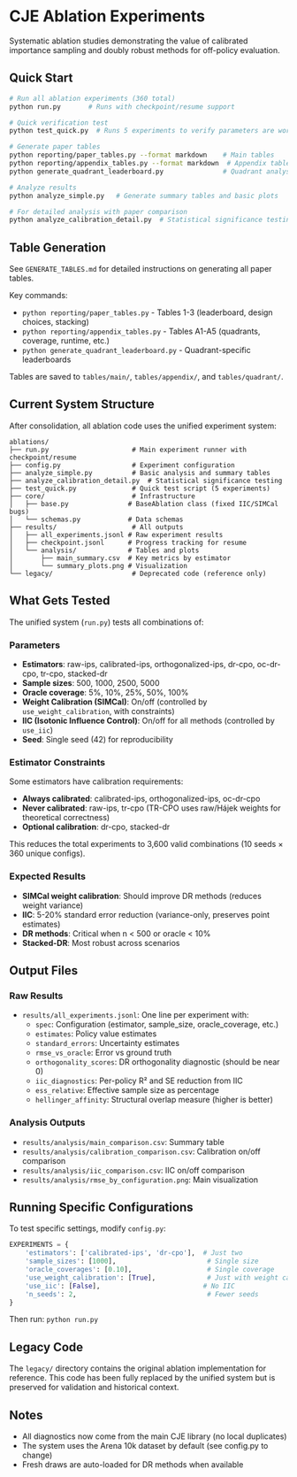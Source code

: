 # CJE Ablation Experiments

Systematic ablation studies demonstrating the value of calibrated importance sampling and doubly robust methods for off-policy evaluation.

## Quick Start

```bash
# Run all ablation experiments (360 total)
python run.py       # Runs with checkpoint/resume support

# Quick verification test
python test_quick.py  # Runs 5 experiments to verify parameters are working

# Generate paper tables
python reporting/paper_tables.py --format markdown    # Main tables
python reporting/appendix_tables.py --format markdown  # Appendix tables
python generate_quadrant_leaderboard.py               # Quadrant analysis

# Analyze results
python analyze_simple.py   # Generate summary tables and basic plots

# For detailed analysis with paper comparison
python analyze_calibration_detail.py  # Statistical significance testing
```

## Table Generation

See `GENERATE_TABLES.md` for detailed instructions on generating all paper tables.

Key commands:
- `python reporting/paper_tables.py` - Tables 1-3 (leaderboard, design choices, stacking)
- `python reporting/appendix_tables.py` - Tables A1-A5 (quadrants, coverage, runtime, etc.)
- `python generate_quadrant_leaderboard.py` - Quadrant-specific leaderboards

Tables are saved to `tables/main/`, `tables/appendix/`, and `tables/quadrant/`.

## Current System Structure

After consolidation, all ablation code uses the unified experiment system:

```
ablations/
├── run.py                     # Main experiment runner with checkpoint/resume
├── config.py                  # Experiment configuration
├── analyze_simple.py          # Basic analysis and summary tables
├── analyze_calibration_detail.py  # Statistical significance testing
├── test_quick.py              # Quick test script (5 experiments)
├── core/                      # Infrastructure
│   ├── base.py               # BaseAblation class (fixed IIC/SIMCal bugs)
│   └── schemas.py            # Data schemas
├── results/                   # All outputs
│   ├── all_experiments.jsonl # Raw experiment results
│   ├── checkpoint.jsonl      # Progress tracking for resume
│   └── analysis/             # Tables and plots
│       ├── main_summary.csv  # Key metrics by estimator
│       └── summary_plots.png # Visualization
└── legacy/                    # Deprecated code (reference only)
```

## What Gets Tested

The unified system (`run.py`) tests all combinations of:

### Parameters
- **Estimators**: raw-ips, calibrated-ips, orthogonalized-ips, dr-cpo, oc-dr-cpo, tr-cpo, stacked-dr
- **Sample sizes**: 500, 1000, 2500, 5000
- **Oracle coverage**: 5%, 10%, 25%, 50%, 100%
- **Weight Calibration (SIMCal)**: On/off (controlled by `use_weight_calibration`, with constraints)
- **IIC (Isotonic Influence Control)**: On/off for all methods (controlled by `use_iic`)
- **Seed**: Single seed (42) for reproducibility

### Estimator Constraints
Some estimators have calibration requirements:
- **Always calibrated**: calibrated-ips, orthogonalized-ips, oc-dr-cpo
- **Never calibrated**: raw-ips, tr-cpo (TR-CPO uses raw/Hájek weights for theoretical correctness)
- **Optional calibration**: dr-cpo, stacked-dr

This reduces the total experiments to 3,600 valid combinations (10 seeds × 360 unique configs).

### Expected Results
- **SIMCal weight calibration**: Should improve DR methods (reduces weight variance)
- **IIC**: 5-20% standard error reduction (variance-only, preserves point estimates)
- **DR methods**: Critical when n < 500 or oracle < 10%
- **Stacked-DR**: Most robust across scenarios

## Output Files

### Raw Results
- `results/all_experiments.jsonl`: One line per experiment with:
  - `spec`: Configuration (estimator, sample_size, oracle_coverage, etc.)
  - `estimates`: Policy value estimates
  - `standard_errors`: Uncertainty estimates
  - `rmse_vs_oracle`: Error vs ground truth
  - `orthogonality_scores`: DR orthogonality diagnostic (should be near 0)
  - `iic_diagnostics`: Per-policy R² and SE reduction from IIC
  - `ess_relative`: Effective sample size as percentage
  - `hellinger_affinity`: Structural overlap measure (higher is better)

### Analysis Outputs
- `results/analysis/main_comparison.csv`: Summary table
- `results/analysis/calibration_comparison.csv`: Calibration on/off comparison
- `results/analysis/iic_comparison.csv`: IIC on/off comparison
- `results/analysis/rmse_by_configuration.png`: Main visualization

## Running Specific Configurations

To test specific settings, modify `config.py`:

```python
EXPERIMENTS = {
    'estimators': ['calibrated-ips', 'dr-cpo'],  # Just two
    'sample_sizes': [1000],                       # Single size
    'oracle_coverages': [0.10],                   # Single coverage
    'use_weight_calibration': [True],             # Just with weight calibration
    'use_iic': [False],                          # No IIC
    'n_seeds': 2,                                 # Fewer seeds
}
```

Then run: `python run.py`

## Legacy Code

The `legacy/` directory contains the original ablation implementation for reference. This code has been fully replaced by the unified system but is preserved for validation and historical context.

## Notes

- All diagnostics now come from the main CJE library (no local duplicates)
- The system uses the Arena 10k dataset by default (see config.py to change)
- Fresh draws are auto-loaded for DR methods when available